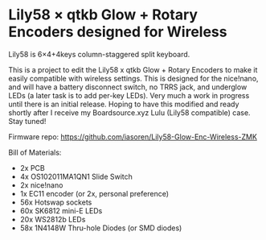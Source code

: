 # Lily58 × qtkb Glow + Rotary Encoders designed for Wireless

Lily58 is 6×4+4keys column-staggered split keyboard.

This is a project to edit the Lily58 x qtkb Glow + Rotary Encoders to make it easily compatible with wireless settings. This is designed for the nice!nano, and will have a battery disconnect switch, no TRRS jack, and underglow LEDs (a later task is to add per-key LEDs). Very much a work in progress until there is an initial release. Hoping to have this modified and ready shortly after I receive my Boardsource.xyz Lulu (Lily58 compatible) case. Stay tuned!


Firmware repo: https://github.com/iasoren/Lily58-Glow-Enc-Wireless-ZMK




Bill of Materials:
* 2x PCB
* 4x OS102011MA1QN1 Slide Switch
* 2x nice!nano
* 1x EC11 encoder (or 2x, personal preference)
* 56x Hotswap sockets
* 60x SK6812 mini-E LEDs
* 20x WS2812b LEDs
* 58x 1N4148W Thru-hole Diodes (or SMD diodes)

